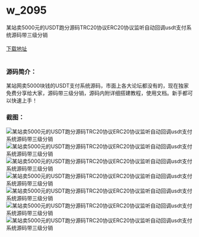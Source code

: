# w_2095
某站卖5000元的USDT跑分源码TRC20协议ERC20协议监听自动回调usdt支付系统源码带三级分销
<br/></br>
[下载地址](https://www.uuid2.com/2095.html "下载地址")
<br/></br>
<h3>源码简介：</h3>
<p>某站网卖5000块钱的USDT支付系统源码，市面上各大论坛都没有的，现在独家免费分享给大家，源码带三级分销，源码内附详细搭建教程，使用文档。新手都可以快速上手！<p>
<h3>截图：</h3>
<img src="https://www.uuid2.com/wp-content/uploads/img/202204/f158ebe937.jpg" alt="某站卖5000元的USDT跑分源码TRC20协议ERC20协议监听自动回调usdt支付系统源码带三级分销"><img src="https://www.uuid2.com/wp-content/uploads/img/202204/f158ebe415.jpg" alt="某站卖5000元的USDT跑分源码TRC20协议ERC20协议监听自动回调usdt支付系统源码带三级分销"><img src="https://www.uuid2.com/wp-content/uploads/img/202204/f158ebe294.jpg" alt="某站卖5000元的USDT跑分源码TRC20协议ERC20协议监听自动回调usdt支付系统源码带三级分销"><img src="https://www.uuid2.com/wp-content/uploads/img/202204/f158ebe231.jpg" alt="某站卖5000元的USDT跑分源码TRC20协议ERC20协议监听自动回调usdt支付系统源码带三级分销"><img src="https://www.uuid2.com/wp-content/uploads/img/202204/63e8ccc144.jpg" alt="某站卖5000元的USDT跑分源码TRC20协议ERC20协议监听自动回调usdt支付系统源码带三级分销"><img src="https://www.uuid2.com/wp-content/uploads/img/202204/63e8ccc752.jpg" alt="某站卖5000元的USDT跑分源码TRC20协议ERC20协议监听自动回调usdt支付系统源码带三级分销"><img src="https://www.uuid2.com/wp-content/uploads/img/202204/63e8ccc569.jpg" alt="某站卖5000元的USDT跑分源码TRC20协议ERC20协议监听自动回调usdt支付系统源码带三级分销">
